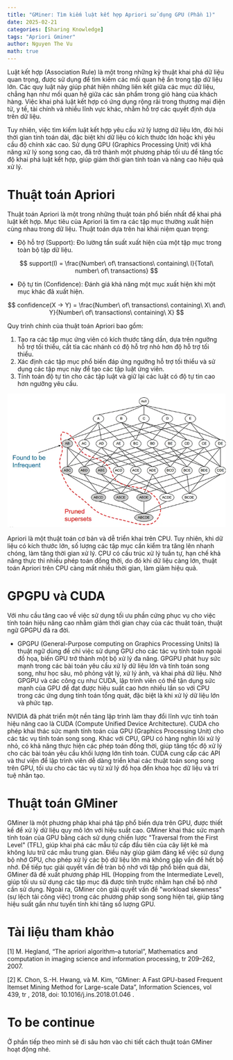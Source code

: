 ```yaml
---
title: "GMiner: Tìm kiếm luật kết hợp Apriori sử dụng GPU (Phần 1)"
date: 2025-02-21
categories: [Sharing Knowledge]
tags: "Apriori Gminer"
author: Nguyen The Vu
math: true
---
```


Luật kết hợp (Association Rule) là một trong những kỹ thuật khai phá dữ liệu quan trọng, được sử dụng để tìm kiếm các mối quan hệ ẩn trong tập dữ liệu lớn. Các quy luật này giúp phát hiện những liên kết giữa các mục dữ liệu, chẳng hạn như mối quan hệ giữa các sản phẩm trong giỏ hàng của khách hàng. Việc khai phá luật kết hợp có ứng dụng rộng rãi trong thương mại điện tử, y tế, tài chính và nhiều lĩnh vực khác, nhằm hỗ trợ các quyết định dựa trên dữ liệu.

Tuy nhiên, việc tìm kiếm luật kết hợp yêu cầu xử lý lượng dữ liệu lớn, đòi hỏi thời gian tính toán dài, đặc biệt khi dữ liệu có kích thước lớn hoặc khi yêu cầu độ chính xác cao. Sử dụng GPU (Graphics Processing Unit) với khả năng xử lý song song cao, đã trở thành một phương pháp tối ưu để tăng tốc độ khai phá luật kết hợp, giúp giảm thời gian tính toán và nâng cao hiệu quả xử lý.

# Thuật toán Apriori
Thuật toán Apriori là một trong những thuật toán phổ biến nhất để khai phá luật kết hợp. Mục tiêu của Apriori là tìm ra các tập mục thường xuất hiện cùng nhau trong dữ liệu. Thuật toán dựa trên hai khái niệm quan trọng:

- Độ hỗ trợ (Support): Đo lường tần suất xuất hiện của một tập mục trong toàn bộ tập dữ liệu. 
  
$$ support(I) = \frac{Number\ of\ transactions\ containing\ I}{Total\ number\ of\ transactions} $$

- Độ tự tin (Confidence): Đánh giá khả năng một mục xuất hiện khi một mục khác đã xuất hiện.

$$ confidence(X -> Y) = \frac{Number\ of\ transactions\ containing\ X\ and\ Y}{Number\ of\ transactions\ containing\ X} $$

Quy trình chính của thuật toán Apriori bao gồm:

1. Tạo ra các tập mục ứng viên có kích thước tăng dần, dựa trên ngưỡng hỗ trợ tối thiểu, cắt tỉa các nhánh có độ hỗ trợ nhỏ hơn độ hỗ trợ tối thiểu.
2. Xác định các tập mục phổ biến đáp ứng ngưỡng hỗ trợ tối thiểu và sử dụng các tập mục này để tạo các tập luật ứng viên.
3. Tính toán độ tự tin cho các tập luật và giữ lại các luật có độ tự tin cao hơn ngưỡng yêu cầu.

![alt text](/assets/images/gminer/apriori.png)

Apriori là một thuật toán cơ bản và dễ triển khai trên CPU. Tuy nhiên, khi dữ liệu có kích thước lớn, số lượng các tập mục cần kiểm tra tăng lên nhanh chóng, làm tăng thời gian xử lý. CPU có cấu trúc xử lý tuần tự, hạn chế khả năng thực thi nhiều phép toán đồng thời, do đó khi dữ liệu càng lớn, thuật toán Apriori trên CPU càng mất nhiều thời gian, làm giảm hiệu quả.



# GPGPU và CUDA

Với nhu cầu tăng cao về việc sử dụng tối ưu phần cứng phục vụ cho việc tính toán hiệu năng cao nhằm giảm thời gian chạy của các thuât toán, thuật ngữ GPGPU đã ra đời. 

- GPGPU (General-Purpose computing on Graphics Processing Units) là thuật ngữ dùng để chỉ việc sử dụng GPU cho các tác vụ tính toán ngoài đồ họa, biến GPU trở thành một bộ xử lý đa năng. GPGPU phát huy sức mạnh trong các bài toán yêu cầu xử lý dữ liệu lớn và tính toán song song, như học sâu, mô phỏng vật lý, xử lý ảnh, và khai phá dữ liệu. Nhờ GPGPU và các công cụ như CUDA, lập trình viên có thể tận dụng sức mạnh của GPU để đạt được hiệu suất cao hơn nhiều lần so với CPU trong các ứng dụng tính toán tổng quát, đặc biệt là khi xử lý dữ liệu lớn và phức tạp.

NVIDIA đã phát triển một nền tảng lập trình làm thay đổi lĩnh vực tính toán hiệu năng cao là CUDA (Compute Unified Device Architecture). CUDA cho phép khai thác sức mạnh tính toán của GPU (Graphics Processing Unit) cho các tác vụ tính toán song song. Khác với CPU, GPU có hàng nghìn lõi xử lý nhỏ, có khả năng thực hiện các phép toán đồng thời, giúp tăng tốc độ xử lý cho các bài toán yêu cầu khối lượng lớn tính toán. CUDA cung cấp các API và thư viện để lập trình viên dễ dàng triển khai các thuật toán song song trên GPU, tối ưu cho các tác vụ từ xử lý đồ họa đến khoa học dữ liệu và trí tuệ nhân tạo.

# Thuật toán GMiner
GMiner là một phương pháp khai phá tập phổ biến dựa trên GPU, được thiết kế để xử lý dữ liệu quy mô lớn với hiệu suất cao. GMiner khai thác sức mạnh tính toán của GPU bằng cách sử dụng chiến lược "Traversal from the First Level" (TFL), giúp khai phá các mẫu từ cấp đầu tiên của cây liệt kê mà không lưu trữ các mẫu trung gian. Điều này giúp giảm đáng kể việc sử dụng bộ nhớ GPU, cho phép xử lý các bộ dữ liệu lớn mà không gặp vấn đề hết bộ nhớ. Để tiếp tục giải quyết vấn đề tràn bộ nhớ với tập phổ biến quá dài, GMiner đã đề xuất phương pháp HIL (Hopping from the Intermediate Level), giúp tối ưu sử dụng các tập mục đã được tính trước nhằm hạn chế bộ nhớ cần sử dụng. Ngoài ra, GMiner còn giải quyết vấn đề "workload skewness" (sự lệch tải công việc) trong các phương pháp song song hiện tại, giúp tăng hiệu suất gần như tuyến tính khi tăng số lượng GPU. 

# Tài liệu tham khảo 
[1] M. Hegland, “The apriori algorithm–a tutorial”, Mathematics and computation in imaging science and information processing, tr 209–262, 2007.

[2] K. Chon, S.-H. Hwang, và M. Kim, “GMiner: A Fast GPU-based Frequent Itemset Mining Method for Large-scale Data”, Information Sciences, vol 439, tr , 2018, doi: 10.1016/j.ins.2018.01.046 .

# To be continue
Ở phần tiếp theo mình sẽ đi sâu hơn vào chi tiết cách thuật toán GMiner hoạt động nhé. 